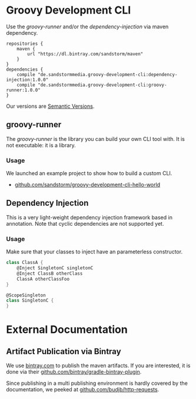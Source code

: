 # Groovy Development CLI

Use the *groovy-runner* and/or the *dependency-injection* via maven dependency.

```
repositories {
    maven {
        url "https://dl.bintray.com/sandstorm/maven"
    }
}
dependencies {
    compile "de.sandstormmedia.groovy-development-cli:dependency-injection:1.0.0"
    compile "de.sandstormmedia.groovy-development-cli:groovy-runner:1.0.0"
}
```

Our versions are [Semantic Versions](http://semver.org/).

## groovy-runner

The *groovy-runner* is the library you can build your own CLI tool with. It is not executable: it is a library.

### Usage

We launched an example project to show how to build a custom CLI.

* [github.com/sandstorm/groovy-development-cli-hello-world]()


## Dependency Injection

This is a very light-weight dependency injection framework based in annotation.
Note that cyclic dependencies are not supported yet.

### Usage

Make sure that your classes to inject have an parameterless constructor.

```groovy
class ClassA {
    @Inject SingletonC singletonC
    @Inject ClassB otherClass
    ClassA otherClassFoo
}

@ScopeSingleton
class SingletonC {
}
```

# External Documentation

## Artifact Publication via Bintray

We use [bintray.com]() to publish the maven artifacts.
If you are interested, it is done via their [github.com/bintray/gradle-bintray-plugin]().

Since publishing in a multi publishing environment is hardly covered by the documentation,
  we peeked at [github.com/budjb/http-requests]().
